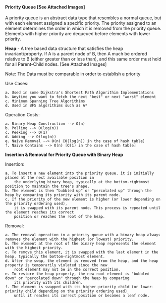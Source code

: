 #### Priority Queue [See Attached Images]

A priority queue is an abstract data type that resembles a normal queue, but with each element assigned a specific priority. The priority assigned to an element determines the order in which it is removed from the priority queue. Elements with higher priority are dequeued before elements with lower priority. 

**Heap** -  A tree based data structure that satisfies the heap invariant/property. If A is a parent node of B, then A much be ordered relative to B (either greater than or less than), and this same order must hold for all Parent-Child nodes. [See Attached Images]

Note: The Data must be comparable in order to establish a priority

Use Cases:

    a. Used in some Dijkstra's Shortest Path Algorithim Implementations
    b. Anytime you want to fetch the next "best" or next "worst" element
    c. Minimum Spanning Tree Algorithims
    d. Used in BFS algorithims such as A*

Operation Costs:

    a. Binary Heap Construction --> O(n)
    b. Polling --> O(log(n))
    c. Peeking --> O(1)
    d. Adding --> O(log(n))
    e. Naive Removal --> O(n) [O(log(n)) in the case of hash table]
    f. Naive Contains --> O(n) [O(1) in the case of hash table]
    
**Insertion & Removal for Priority Queue with Binary Heap**

Insertion:

    a. To insert a new element into the priority queue, it is initially placed at the next available position in 
        the underlying binary heap, typically at the bottom-rightmost position to maintain the tree's shape.
    b. The element is then "bubbled up" or "percolated up" through the heap by comparing its priority with its parent node.
    c. If the priority of the new element is higher (or lower depending on the priority ordering used), 
        it is swapped with its parent node. This process is repeated until the element reaches its correct 
        position or reaches the root of the heap.

Removal:

    a. The removal operation in a priority queue with a binary heap always removes the element with the highest (or lowest) priority.
    b. The element at the root of the binary heap represents the element with the highest priority.
    c. To remove this element, it is swapped with the last element in the heap, typically the bottom-rightmost element.
    d. After the swap, the element is removed from the heap, and the heap property is temporarily violated since the new 
        root element may not be in the correct position.
    e. To restore the heap property, the new root element is "bubbled down" or "percolated down" through the heap by comparing 
        its priority with its children.
    f. The element is swapped with its higher-priority child (or lower-priority child depending on the priority ordering used) 
        until it reaches its correct position or becomes a leaf node.
